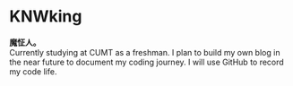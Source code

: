 # KNWking

<!--
**KNWking/KNWking** is a ✨ _special_ ✨ repository because its `README.md` (this file) appears on your GitHub profile.

Here are some ideas to get you started:

- 🔭 I’m currently working on ...
- 🌱 I’m currently learning ...
- 👯 I’m looking to collaborate on ...
- 🤔 I’m looking for help with ...
- 💬 Ask me about ...
- 📫 How to reach me: ...
- 😄 Pronouns: ...
- ⚡ Fun fact: ...
-->
<strong>魔怔人。</strong>
<br>
Currently studying at CUMT as a freshman.
I plan to build my own blog in the near future to document my coding journey.
I will use GitHub to record my code life.
